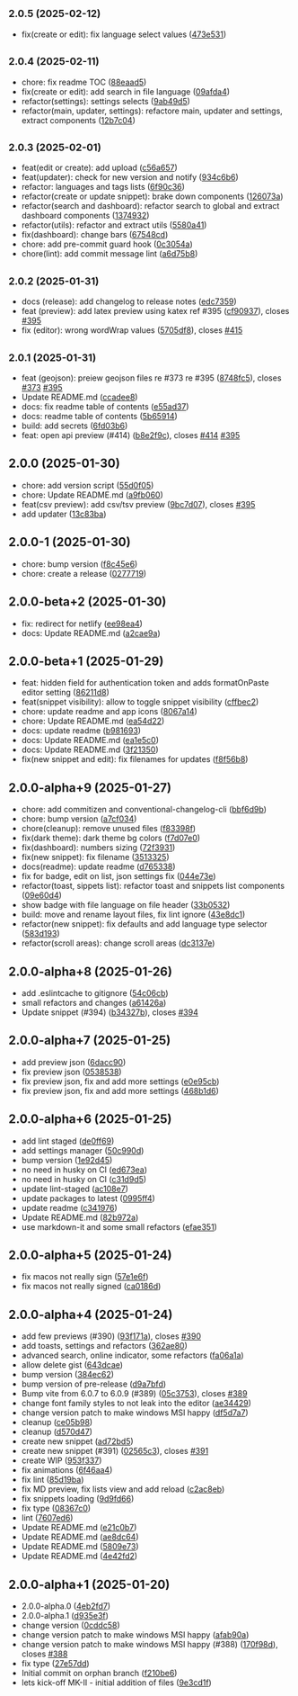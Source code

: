 ## <small>2.0.5 (2025-02-12)</small>

- fix(create or edit): fix language select values ([473e531](https://github.com/Gisto/Gisto/commit/473e531))

## <small>2.0.4 (2025-02-11)</small>

- chore: fix readme TOC ([88eaad5](https://github.com/Gisto/Gisto/commit/88eaad5))
- fix(create or edit): add search in file language ([09afda4](https://github.com/Gisto/Gisto/commit/09afda4))
- refactor(settings): settings selects ([9ab49d5](https://github.com/Gisto/Gisto/commit/9ab49d5))
- refactor(main, updater, settings): refactore main, updater and settings, extract components ([12b7c04](https://github.com/Gisto/Gisto/commit/12b7c04))

## <small>2.0.3 (2025-02-01)</small>

- feat(edit or create): add upload ([c56a657](https://github.com/Gisto/Gisto/commit/c56a657))
- feat(updater): check for new version and notify ([934c6b6](https://github.com/Gisto/Gisto/commit/934c6b6))
- refactor: languages and tags lists ([6f90c36](https://github.com/Gisto/Gisto/commit/6f90c36))
- refactor(create or update snippet): brake down components ([126073a](https://github.com/Gisto/Gisto/commit/126073a))
- refactor(search and dashboard): refactor search to global and extract dashboard components ([1374932](https://github.com/Gisto/Gisto/commit/1374932))
- refactor(utils): refactor and extract utils ([5580a41](https://github.com/Gisto/Gisto/commit/5580a41))
- fix(dashboard): change bars ([67548cd](https://github.com/Gisto/Gisto/commit/67548cd))
- chore: add pre-commit guard hook ([0c3054a](https://github.com/Gisto/Gisto/commit/0c3054a))
- chore(lint): add commit message lint ([a6d75b8](https://github.com/Gisto/Gisto/commit/a6d75b8))

## <small>2.0.2 (2025-01-31)</small>

- docs (release): add changelog to release notes ([edc7359](https://github.com/Gisto/Gisto/commit/edc7359))
- feat (preview): add latex preview using katex ref #395 ([cf90937](https://github.com/Gisto/Gisto/commit/cf90937)), closes [#395](https://github.com/Gisto/Gisto/issues/395)
- fix (editor): wrong wordWrap values ([5705df8](https://github.com/Gisto/Gisto/commit/5705df8)), closes [#415](https://github.com/Gisto/Gisto/issues/415)

## <small>2.0.1 (2025-01-31)</small>

- feat (geojson): preiew geojson files re #373 re #395 ([8748fc5](https://github.com/Gisto/Gisto/commit/8748fc5)), closes [#373](https://github.com/Gisto/Gisto/issues/373) [#395](https://github.com/Gisto/Gisto/issues/395)
- Update README.md ([ccadee8](https://github.com/Gisto/Gisto/commit/ccadee8))
- docs: fix readme table of contents ([e55ad37](https://github.com/Gisto/Gisto/commit/e55ad37))
- docs: readme table of contents ([5b65914](https://github.com/Gisto/Gisto/commit/5b65914))
- build: add secrets ([6fd03b6](https://github.com/Gisto/Gisto/commit/6fd03b6))
- feat: open api preview (#414) ([b8e2f9c](https://github.com/Gisto/Gisto/commit/b8e2f9c)), closes [#414](https://github.com/Gisto/Gisto/issues/414) [#395](https://github.com/Gisto/Gisto/issues/395)

## 2.0.0 (2025-01-30)

- chore: add version script ([55d0f05](https://github.com/Gisto/Gisto/commit/55d0f05))
- chore: Update README.md ([a9fb060](https://github.com/Gisto/Gisto/commit/a9fb060))
- feat(csv preview): add csv/tsv preview ([9bc7d07](https://github.com/Gisto/Gisto/commit/9bc7d07)), closes [#395](https://github.com/Gisto/Gisto/issues/395)
- add updater ([13c83ba](https://github.com/Gisto/Gisto/commit/13c83ba))

## 2.0.0-1 (2025-01-30)

- chore: bump version ([f8c45e6](https://github.com/Gisto/Gisto/commit/f8c45e6))
- chore: create a release ([0277719](https://github.com/Gisto/Gisto/commit/0277719))

## 2.0.0-beta+2 (2025-01-30)

- fix: redirect for netlify ([ee98ea4](https://github.com/Gisto/Gisto/commit/ee98ea4))
- docs: Update README.md ([a2cae9a](https://github.com/Gisto/Gisto/commit/a2cae9a))

## 2.0.0-beta+1 (2025-01-29)

- feat: hidden field for authentication token and adds formatOnPaste editor setting ([86211d8](https://github.com/Gisto/Gisto/commit/86211d8))
- feat(snippet visibility): allow to toggle snippet visibility ([cffbec2](https://github.com/Gisto/Gisto/commit/cffbec2))
- chore: update readme and app icons ([8067a14](https://github.com/Gisto/Gisto/commit/8067a14))
- chore: Update README.md ([ea54d22](https://github.com/Gisto/Gisto/commit/ea54d22))
- docs: update readme ([b981693](https://github.com/Gisto/Gisto/commit/b981693))
- docs: Update README.md ([ea1e5c0](https://github.com/Gisto/Gisto/commit/ea1e5c0))
- docs: Update README.md ([3f21350](https://github.com/Gisto/Gisto/commit/3f21350))
- fix(new snippet and edit): fix filenames for updates ([f8f56b8](https://github.com/Gisto/Gisto/commit/f8f56b8))

## 2.0.0-alpha+9 (2025-01-27)

- chore: add commitizen and conventional-changelog-cli ([bbf6d9b](https://github.com/Gisto/Gisto/commit/bbf6d9b))
- chore: bump version ([a7cf034](https://github.com/Gisto/Gisto/commit/a7cf034))
- chore(cleanup): remove unused files ([f83398f](https://github.com/Gisto/Gisto/commit/f83398f))
- fix(dark theme): dark theme bg colors ([f7d07e0](https://github.com/Gisto/Gisto/commit/f7d07e0))
- fix(dashboard): numbers sizing ([72f3931](https://github.com/Gisto/Gisto/commit/72f3931))
- fix(new snippet): fix filename ([3513325](https://github.com/Gisto/Gisto/commit/3513325))
- docs(readme): update readme ([d765338](https://github.com/Gisto/Gisto/commit/d765338))
- fix for badge, edit on list, json settings fix ([044e73e](https://github.com/Gisto/Gisto/commit/044e73e))
- refactor(toast, sippets list): refactor toast and snippets list components ([09e60d4](https://github.com/Gisto/Gisto/commit/09e60d4))
- show badge with file language on file header ([33b0532](https://github.com/Gisto/Gisto/commit/33b0532))
- build: move and rename layout files, fix lint ignore ([43e8dc1](https://github.com/Gisto/Gisto/commit/43e8dc1))
- refactor(new snippet): fix defaults and add language type selector ([583d193](https://github.com/Gisto/Gisto/commit/583d193))
- refactor(scroll areas): change scroll areas ([dc3137e](https://github.com/Gisto/Gisto/commit/dc3137e))

## 2.0.0-alpha+8 (2025-01-26)

- add .eslintcache to gitignore ([54c06cb](https://github.com/Gisto/Gisto/commit/54c06cb))
- small refactors and changes ([a61426a](https://github.com/Gisto/Gisto/commit/a61426a))
- Update snippet (#394) ([b34327b](https://github.com/Gisto/Gisto/commit/b34327b)), closes [#394](https://github.com/Gisto/Gisto/issues/394)

## 2.0.0-alpha+7 (2025-01-25)

- add preview json ([6dacc90](https://github.com/Gisto/Gisto/commit/6dacc90))
- fix preview json ([0538538](https://github.com/Gisto/Gisto/commit/0538538))
- fix preview json, fix and add more settings ([e0e95cb](https://github.com/Gisto/Gisto/commit/e0e95cb))
- fix preview json, fix and add more settings ([468b1d6](https://github.com/Gisto/Gisto/commit/468b1d6))

## 2.0.0-alpha+6 (2025-01-25)

- add lint staged ([de0ff69](https://github.com/Gisto/Gisto/commit/de0ff69))
- add settings manager ([50c990d](https://github.com/Gisto/Gisto/commit/50c990d))
- bump version ([1e92d45](https://github.com/Gisto/Gisto/commit/1e92d45))
- no need in husky on CI ([ed673ea](https://github.com/Gisto/Gisto/commit/ed673ea))
- no need in husky on CI ([c31d9d5](https://github.com/Gisto/Gisto/commit/c31d9d5))
- update lint-staged ([ac108e7](https://github.com/Gisto/Gisto/commit/ac108e7))
- update packages to latest ([0995ff4](https://github.com/Gisto/Gisto/commit/0995ff4))
- update readme ([c341976](https://github.com/Gisto/Gisto/commit/c341976))
- Update README.md ([82b972a](https://github.com/Gisto/Gisto/commit/82b972a))
- use markdown-it and some small refactors ([efae351](https://github.com/Gisto/Gisto/commit/efae351))

## 2.0.0-alpha+5 (2025-01-24)

- fix macos not really sign ([57e1e6f](https://github.com/Gisto/Gisto/commit/57e1e6f))
- fix macos not really signed ([ca0186d](https://github.com/Gisto/Gisto/commit/ca0186d))

## 2.0.0-alpha+4 (2025-01-24)

- add few previews (#390) ([93f171a](https://github.com/Gisto/Gisto/commit/93f171a)), closes [#390](https://github.com/Gisto/Gisto/issues/390)
- add toasts, settings and refactors ([362ae80](https://github.com/Gisto/Gisto/commit/362ae80))
- advanced search, online indicator, some refactors ([fa06a1a](https://github.com/Gisto/Gisto/commit/fa06a1a))
- allow delete gist ([643dcae](https://github.com/Gisto/Gisto/commit/643dcae))
- bump version ([384ec62](https://github.com/Gisto/Gisto/commit/384ec62))
- bump version of pre-release ([d9a7bfd](https://github.com/Gisto/Gisto/commit/d9a7bfd))
- Bump vite from 6.0.7 to 6.0.9 (#389) ([05c3753](https://github.com/Gisto/Gisto/commit/05c3753)), closes [#389](https://github.com/Gisto/Gisto/issues/389)
- change font family styles to not leak into the editor ([ae34429](https://github.com/Gisto/Gisto/commit/ae34429))
- change version patch to make windows MSI happy ([df5d7a7](https://github.com/Gisto/Gisto/commit/df5d7a7))
- cleanup ([ce05b98](https://github.com/Gisto/Gisto/commit/ce05b98))
- cleanup ([d570d47](https://github.com/Gisto/Gisto/commit/d570d47))
- create new snippet ([ad72bd5](https://github.com/Gisto/Gisto/commit/ad72bd5))
- create new snippet (#391) ([02565c3](https://github.com/Gisto/Gisto/commit/02565c3)), closes [#391](https://github.com/Gisto/Gisto/issues/391)
- create WIP ([953f337](https://github.com/Gisto/Gisto/commit/953f337))
- fix animations ([6f46aa4](https://github.com/Gisto/Gisto/commit/6f46aa4))
- fix lint ([85d19ba](https://github.com/Gisto/Gisto/commit/85d19ba))
- fix MD preview, fix lists view and add reload ([c2ac8eb](https://github.com/Gisto/Gisto/commit/c2ac8eb))
- fix snippets loading ([9d9fd66](https://github.com/Gisto/Gisto/commit/9d9fd66))
- fix type ([08367c0](https://github.com/Gisto/Gisto/commit/08367c0))
- lint ([7607ed6](https://github.com/Gisto/Gisto/commit/7607ed6))
- Update README.md ([e21c0b7](https://github.com/Gisto/Gisto/commit/e21c0b7))
- Update README.md ([ae8dc64](https://github.com/Gisto/Gisto/commit/ae8dc64))
- Update README.md ([5809e73](https://github.com/Gisto/Gisto/commit/5809e73))
- Update README.md ([4e42fd2](https://github.com/Gisto/Gisto/commit/4e42fd2))

## 2.0.0-alpha+1 (2025-01-20)

- 2.0.0-alpha.0 ([4eb2fd7](https://github.com/Gisto/Gisto/commit/4eb2fd7))
- 2.0.0-alpha.1 ([d935e3f](https://github.com/Gisto/Gisto/commit/d935e3f))
- change version ([0cddc58](https://github.com/Gisto/Gisto/commit/0cddc58))
- change version patch to make windows MSI happy ([afab90a](https://github.com/Gisto/Gisto/commit/afab90a))
- change version patch to make windows MSI happy (#388) ([170f98d](https://github.com/Gisto/Gisto/commit/170f98d)), closes [#388](https://github.com/Gisto/Gisto/issues/388)
- fix type ([27e57dd](https://github.com/Gisto/Gisto/commit/27e57dd))
- Initial commit on orphan branch ([f210be6](https://github.com/Gisto/Gisto/commit/f210be6))
- lets kick-off MK-II - initial addition of files ([9e3cd1f](https://github.com/Gisto/Gisto/commit/9e3cd1f))
